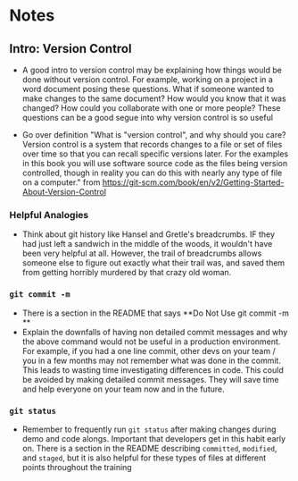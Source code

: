 # Notes

## Intro: Version Control
- A good intro to version control may be explaining how things would be done without version control. For example, working on a project in a word document posing these questions. What if someone wanted to make changes to the same document? How would you know that it was changed? How could you collaborate with one or more people? These questions can be a good segue into why version control is so useful

- Go over definition "What is "version control", and why should you care? Version control is a system that records changes to a file or set of files over time so that you can recall specific versions later. For the examples in this book you will use software source code as the files being version controlled, though in reality you can do this with nearly any type of file on a computer."
from https://git-scm.com/book/en/v2/Getting-Started-About-Version-Control


### Helpful Analogies
- Think about git history like Hansel and Gretle's breadcrumbs.
IF they had just left a sandwich in the middle of the woods, it wouldn't have been very helpful at all. However, the trail of breadcrumbs allows someone else to figure out exactly what their trail was, and saved them from getting horribly murdered by that crazy old woman.

### `git commit -m`
- There is a section in the README that says **Do Not Use git commit -m **
- Explain the downfalls of having non detailed commit messages and why the above command would not be useful in a production environment. For example, if you had a one line commit, other devs on your team / you in a few months may not remember what was done in the commit. This leads to wasting time investigating differences in code. This could be avoided by making detailed commit messages. They will save time and help everyone on your team now and in the future.

### `git status`
- Remember to frequently run `git status` after making changes during demo and code alongs. Important that developers get in this habit early on. There is a section in the README describing `committed`, `modified`, and `staged`, but it is also helpful for these types of files at different points throughout the training
